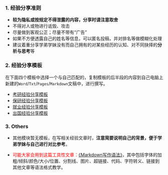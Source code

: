 ### 1. 经验分享准则

* **较为隐私或按规定不得泄露的内容，分享时请注意取舍**
* 不得对人或物进行诋毁、攻击
* 尽量做到客观公正；尽量不带有“广告”
* 如果不方便透露自己的姓名等信息，可以匿名投稿，并对排名等做模糊化处理
* 建议着重分享学弟学妹没有而自己拥有的对某些经历的认知、对不同抉择的**分析与思考**等

### 2. 经验分享模板

在下面四个模板中选择一个与自己匹配的，复制模板的后半段的内容到自己电脑上新建的`Word`/`Txt`/`Pages`/`Markdown`文稿中，进行撰写。

* [考研经验分享模板](升学就业/经验分享模板-考研.md)
* [保研经验分享模板](升学就业/经验分享模板-保研.md)
* [就业经验分享模板](升学就业/经验分享模板-就业.md)
* [出国经验分享模板](升学就业/经验分享模板-出国.md)

### 3. Others

* 其他模块暂无模板，在写相关经验文章时，**注意简要说明自己的背景，便于学弟学妹与自己进行对比参考**。

* <font color="ff0000">可能大家会用到这篇工具性文章：[《Markdown写作语法》](https://siriusq.top/Markdown写作语法.html)</font>，其中包括字体的加粗/倾斜/颜色/大小/位置、分割线、图片、超链接、代码、字符转义、链接到其他文章等语法格式教学。

